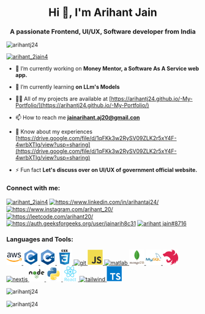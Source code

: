 <h1 align="center">Hi 👋, I'm Arihant Jain</h1>
<h3 align="center">A passionate Frontend, UI/UX, Software developer from India</h3>

<p align="left"> <img src="https://komarev.com/ghpvc/?username=arihantj24&label=Profile%20views&color=0e75b6&style=flat" alt="arihantj24" /> </p>

<p align="left"> <a href="https://twitter.com/arihant_2jain4" target="blank"><img src="https://img.shields.io/twitter/follow/arihant_2jain4?logo=twitter&style=for-the-badge" alt="arihant_2jain4" /></a> </p>

- 🔭 I’m currently working on **Money Mentor, a Software As A Service web app.**

- 🌱 I’m currently learning **on LLm's Models**

- 👨‍💻 All of my projects are available at [https://arihantj24.github.io/-My-Portfolio/](https://arihantj24.github.io/-My-Portfolio/)

- 📫 How to reach me **jainarihant.aj20@gmail.con**

- 📄 Know about my experiences [https://drive.google.com/file/d/1qFKk3w2RySV09ZLK2r5xY4F-4wrbXTIg/view?usp=sharing](https://drive.google.com/file/d/1qFKk3w2RySV09ZLK2r5xY4F-4wrbXTIg/view?usp=sharing)

- ⚡ Fun fact **Let's discuss over on UI/UX of government official website.**

<h3 align="left">Connect with me:</h3>
<p align="left">
<a href="https://twitter.com/arihant_2jain4" target="blank"><img align="center" src="https://raw.githubusercontent.com/rahuldkjain/github-profile-readme-generator/master/src/images/icons/Social/twitter.svg" alt="arihant_2jain4" height="30" width="40" /></a>
<a href="https://linkedin.com/in/https://www.linkedin.com/in/arihantaj24/" target="blank"><img align="center" src="https://raw.githubusercontent.com/rahuldkjain/github-profile-readme-generator/master/src/images/icons/Social/linked-in-alt.svg" alt="https://www.linkedin.com/in/arihantaj24/" height="30" width="40" /></a>
<a href="https://instagram.com/https://www.instagram.com/arihant_20/" target="blank"><img align="center" src="https://raw.githubusercontent.com/rahuldkjain/github-profile-readme-generator/master/src/images/icons/Social/instagram.svg" alt="https://www.instagram.com/arihant_20/" height="30" width="40" /></a>
<a href="https://www.leetcode.com/https://leetcode.com/arihant20/" target="blank"><img align="center" src="https://raw.githubusercontent.com/rahuldkjain/github-profile-readme-generator/master/src/images/icons/Social/leet-code.svg" alt="https://leetcode.com/arihant20/" height="30" width="40" /></a>
<a href="https://auth.geeksforgeeks.org/user/https://auth.geeksforgeeks.org/user/jainarih8c31" target="blank"><img align="center" src="https://raw.githubusercontent.com/rahuldkjain/github-profile-readme-generator/master/src/images/icons/Social/geeks-for-geeks.svg" alt="https://auth.geeksforgeeks.org/user/jainarih8c31" height="30" width="40" /></a>
<a href="https://discord.gg/arihant jain#8716" target="blank"><img align="center" src="https://raw.githubusercontent.com/rahuldkjain/github-profile-readme-generator/master/src/images/icons/Social/discord.svg" alt="arihant jain#8716" height="30" width="40" /></a>
</p>

<h3 align="left">Languages and Tools:</h3>
<p align="left"> <a href="https://aws.amazon.com" target="_blank" rel="noreferrer"> <img src="https://raw.githubusercontent.com/devicons/devicon/master/icons/amazonwebservices/amazonwebservices-original-wordmark.svg" alt="aws" width="40" height="40"/> </a> <a href="https://www.cprogramming.com/" target="_blank" rel="noreferrer"> <img src="https://raw.githubusercontent.com/devicons/devicon/master/icons/c/c-original.svg" alt="c" width="40" height="40"/> </a> <a href="https://www.w3schools.com/cpp/" target="_blank" rel="noreferrer"> <img src="https://raw.githubusercontent.com/devicons/devicon/master/icons/cplusplus/cplusplus-original.svg" alt="cplusplus" width="40" height="40"/> </a> <a href="https://www.w3schools.com/css/" target="_blank" rel="noreferrer"> <img src="https://raw.githubusercontent.com/devicons/devicon/master/icons/css3/css3-original-wordmark.svg" alt="css3" width="40" height="40"/> </a> <a href="https://git-scm.com/" target="_blank" rel="noreferrer"> <img src="https://www.vectorlogo.zone/logos/git-scm/git-scm-icon.svg" alt="git" width="40" height="40"/> </a> <a href="https://developer.mozilla.org/en-US/docs/Web/JavaScript" target="_blank" rel="noreferrer"> <img src="https://raw.githubusercontent.com/devicons/devicon/master/icons/javascript/javascript-original.svg" alt="javascript" width="40" height="40"/> </a> <a href="https://www.mathworks.com/" target="_blank" rel="noreferrer"> <img src="https://upload.wikimedia.org/wikipedia/commons/2/21/Matlab_Logo.png" alt="matlab" width="40" height="40"/> </a> <a href="https://www.mongodb.com/" target="_blank" rel="noreferrer"> <img src="https://raw.githubusercontent.com/devicons/devicon/master/icons/mongodb/mongodb-original-wordmark.svg" alt="mongodb" width="40" height="40"/> </a> <a href="https://www.mysql.com/" target="_blank" rel="noreferrer"> <img src="https://raw.githubusercontent.com/devicons/devicon/master/icons/mysql/mysql-original-wordmark.svg" alt="mysql" width="40" height="40"/> </a> <a href="https://nestjs.com/" target="_blank" rel="noreferrer"> <img src="https://raw.githubusercontent.com/devicons/devicon/master/icons/nestjs/nestjs-plain.svg" alt="nestjs" width="40" height="40"/> </a> <a href="https://nextjs.org/" target="_blank" rel="noreferrer"> <img src="https://cdn.worldvectorlogo.com/logos/nextjs-2.svg" alt="nextjs" width="40" height="40"/> </a> <a href="https://nodejs.org" target="_blank" rel="noreferrer"> <img src="https://raw.githubusercontent.com/devicons/devicon/master/icons/nodejs/nodejs-original-wordmark.svg" alt="nodejs" width="40" height="40"/> </a> <a href="https://www.python.org" target="_blank" rel="noreferrer"> <img src="https://raw.githubusercontent.com/devicons/devicon/master/icons/python/python-original.svg" alt="python" width="40" height="40"/> </a> <a href="https://reactjs.org/" target="_blank" rel="noreferrer"> <img src="https://raw.githubusercontent.com/devicons/devicon/master/icons/react/react-original-wordmark.svg" alt="react" width="40" height="40"/> </a> <a href="https://tailwindcss.com/" target="_blank" rel="noreferrer"> <img src="https://www.vectorlogo.zone/logos/tailwindcss/tailwindcss-icon.svg" alt="tailwind" width="40" height="40"/> </a> <a href="https://www.typescriptlang.org/" target="_blank" rel="noreferrer"> <img src="https://raw.githubusercontent.com/devicons/devicon/master/icons/typescript/typescript-original.svg" alt="typescript" width="40" height="40"/> </a> </p>

<p><img align="center" src="https://github-readme-stats.vercel.app/api/top-langs?username=arihantj24&show_icons=true&locale=en&layout=compact" alt="arihantj24" /></p>

<p><img align="center" src="https://github-readme-streak-stats.herokuapp.com/?user=arihantj24&" alt="arihantj24" /></p>
